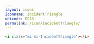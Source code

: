 ```yaml
---
layout: icons
iconname: IncidentTriangle
unicode: EC23
permalink: /icon/IncidentTriangle/
---
```


``` html
<i class="mi mi-IncidentTriangle"></i>
```

